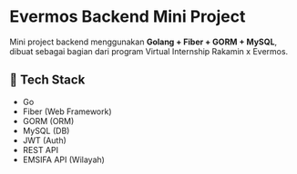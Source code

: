 # Evermos Backend Mini Project

Mini project backend menggunakan **Golang + Fiber + GORM + MySQL**, dibuat sebagai bagian dari program Virtual Internship Rakamin x Evermos.

## 🚀 Tech Stack
- Go 
- Fiber (Web Framework)
- GORM (ORM)
- MySQL (DB)
- JWT (Auth)
- REST API
- EMSIFA API (Wilayah)
